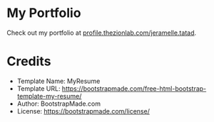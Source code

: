 # My Portfolio
Check out my portfolio at [profile.thezionlab.com/jeramelle.tatad](https://profile.thezionlab.com/jeramelle.tatad).
# Credits
- Template Name: MyResume
- Template URL: https://bootstrapmade.com/free-html-bootstrap-template-my-resume/
- Author: BootstrapMade.com
- License: https://bootstrapmade.com/license/
